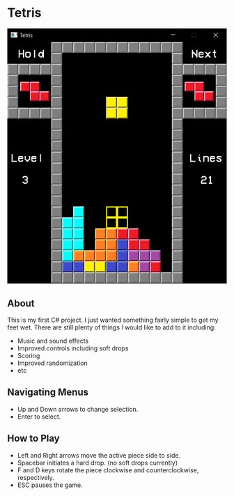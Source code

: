 # Tetris

![](Images/tetris.png)

## About
This is my first C# project. I just wanted something fairly simple to get my feet wet. There are still plenty of things I would like to add to it including:
- Music and sound effects
- Improved controls including soft drops
- Scoring
- Improved randomization
- etc

## Navigating Menus
- Up and Down arrows to change selection.
- Enter to select.

## How to Play
- Left and Right arrows move the active piece side to side.
- Spacebar initiates a hard drop. (no soft drops currently)
- F and D keys rotate the piece clockwise and counterclockwise, respectively.
- ESC pauses the game.
